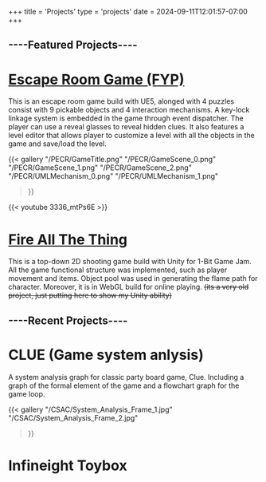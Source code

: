 +++
title = 'Projects'
type = 'projects'
date = 2024-09-11T12:01:57-07:00
+++

<!-- Working on this page, anyone know how to include youtube embedd to md file?

Guess I found it! use shortcode! -->
## ----Featured Projects----

# [Escape Room Game (FYP)](https://miunovo.itch.io/escaperoomgame)

This is an escape room game build with UE5, alonged with 4 puzzles consist with 9 pickable objects and 4 interaction mechanisms. A key-lock linkage system is embedded in the game through event dispatcher. The player can use a reveal glasses to reveal hidden clues. It also features a level editor that allows player to customize a level with all the objects in the game and save/load the level.
<!-- https://youtu.be/3336_mtPs6E -->
<!-- {{<figure src="/UMLMechanism_0.png">}}  -->


{{< gallery
  "/PECR/GameTitle.png"
  "/PECR/GameScene_0.png"
  "/PECR/GameScene_1.png"
  "/PECR/GameScene_2.png" 
  "/PECR/UMLMechanism_0.png" 
  "/PECR/UMLMechanism_1.png"
>}}


{{< youtube 3336_mtPs6E >}}

# [Fire All The Thing](https://miunovo.itch.io/fire-all-the-thing)

This is a top-down 2D shooting game build with Unity for 1-Bit Game Jam. All the game functional structure was implemented, such as player movement and items. Object pool was used in generating the flame path for  character. Moreover, it is in WebGL build for online playing. ~~(its a very old project, just putting here to show my Unity ability)~~



## ----Recent Projects----

# CLUE (Game system anlysis)

A system analysis graph for classic party board game, Clue. Including a graph of the formal element of the game and a flowchart graph for the game loop.

{{< gallery 
	"/CSAC/System_Analysis_Frame_1.jpg"
	"/CSAC/System_Analysis_Frame_2.jpg"
>}}


# Infineight Toybox



